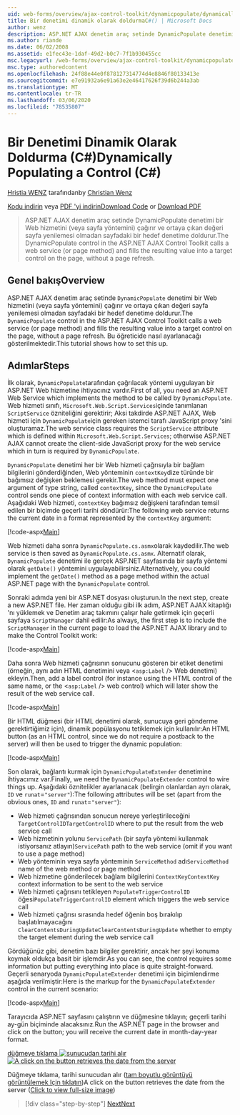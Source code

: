 ```yaml
---
uid: web-forms/overview/ajax-control-toolkit/dynamicpopulate/dynamically-populating-a-control-cs
title: Bir denetimi dinamik olarak doldurmaC#() | Microsoft Docs
author: wenz
description: ASP.NET AJAX denetim araç setinde DynamicPopulate denetimi bir Web hizmeti (veya sayfa yöntemi) çağırır ve elde edilen değeri t üzerindeki bir hedef denetime doldurur...
ms.author: riande
ms.date: 06/02/2008
ms.assetid: e1fec43e-1daf-49d2-b0c7-7f1b930455cc
msc.legacyurl: /web-forms/overview/ajax-control-toolkit/dynamicpopulate/dynamically-populating-a-control-cs
msc.type: authoredcontent
ms.openlocfilehash: 24f88e44e0f878127314774d4e8846f80133413e
ms.sourcegitcommit: e7e91932a6e91a63e2e46417626f39d6b244a3ab
ms.translationtype: MT
ms.contentlocale: tr-TR
ms.lasthandoff: 03/06/2020
ms.locfileid: "78535807"
---
```

# <a name="dynamically-populating-a-control-c"></a><span data-ttu-id="0ef7e-103">Bir Denetimi Dinamik Olarak Doldurma (C#)</span><span class="sxs-lookup"><span data-stu-id="0ef7e-103">Dynamically Populating a Control (C#)</span></span>

<span data-ttu-id="0ef7e-104">[Hristia WENZ](https://github.com/wenz) tarafından</span><span class="sxs-lookup"><span data-stu-id="0ef7e-104">by [Christian Wenz](https://github.com/wenz)</span></span>

<span data-ttu-id="0ef7e-105">[Kodu indirin](https://download.microsoft.com/download/d/8/f/d8f2f6f9-1b7c-46ad-9252-e1fc81bdea3e/dynamicpopulate0.cs.zip) veya [PDF 'yi indirin](https://download.microsoft.com/download/b/6/a/b6ae89ee-df69-4c87-9bfb-ad1eb2b23373/dynamicpopulate0CS.pdf)</span><span class="sxs-lookup"><span data-stu-id="0ef7e-105">[Download Code](https://download.microsoft.com/download/d/8/f/d8f2f6f9-1b7c-46ad-9252-e1fc81bdea3e/dynamicpopulate0.cs.zip) or [Download PDF](https://download.microsoft.com/download/b/6/a/b6ae89ee-df69-4c87-9bfb-ad1eb2b23373/dynamicpopulate0CS.pdf)</span></span>

> <span data-ttu-id="0ef7e-106">ASP.NET AJAX denetim araç setinde DynamicPopulate denetimi bir Web hizmetini (veya sayfa yöntemini) çağırır ve ortaya çıkan değeri sayfa yenilemesi olmadan sayfadaki bir hedef denetime doldurur.</span><span class="sxs-lookup"><span data-stu-id="0ef7e-106">The DynamicPopulate control in the ASP.NET AJAX Control Toolkit calls a web service (or page method) and fills the resulting value into a target control on the page, without a page refresh.</span></span>

## <a name="overview"></a><span data-ttu-id="0ef7e-107">Genel bakış</span><span class="sxs-lookup"><span data-stu-id="0ef7e-107">Overview</span></span>

<span data-ttu-id="0ef7e-108">ASP.NET AJAX denetim araç setinde `DynamicPopulate` denetimi bir Web hizmetini (veya sayfa yöntemini) çağırır ve ortaya çıkan değeri sayfa yenilemesi olmadan sayfadaki bir hedef denetime doldurur.</span><span class="sxs-lookup"><span data-stu-id="0ef7e-108">The `DynamicPopulate` control in the ASP.NET AJAX Control Toolkit calls a web service (or page method) and fills the resulting value into a target control on the page, without a page refresh.</span></span> <span data-ttu-id="0ef7e-109">Bu öğreticide nasıl ayarlanacağı gösterilmektedir.</span><span class="sxs-lookup"><span data-stu-id="0ef7e-109">This tutorial shows how to set this up.</span></span>

## <a name="steps"></a><span data-ttu-id="0ef7e-110">Adımlar</span><span class="sxs-lookup"><span data-stu-id="0ef7e-110">Steps</span></span>

<span data-ttu-id="0ef7e-111">İlk olarak, `DynamicPopulate`tarafından çağrılacak yöntemi uygulayan bir ASP.NET Web hizmetine ihtiyacınız vardır.</span><span class="sxs-lookup"><span data-stu-id="0ef7e-111">First of all, you need an ASP.NET Web Service which implements the method to be called by `DynamicPopulate`.</span></span> <span data-ttu-id="0ef7e-112">Web hizmeti sınıfı, `Microsoft.Web.Script.Services`içinde tanımlanan `ScriptService` özniteliğini gerektirir; Aksi takdirde ASP.NET AJAX, Web hizmeti için `DynamicPopulate`için gereken istemci tarafı JavaScript proxy 'sini oluşturamaz.</span><span class="sxs-lookup"><span data-stu-id="0ef7e-112">The web service class requires the `ScriptService` attribute which is defined within `Microsoft.Web.Script.Services`; otherwise ASP.NET AJAX cannot create the client-side JavaScript proxy for the web service which in turn is required by `DynamicPopulate`.</span></span>

<span data-ttu-id="0ef7e-113">`DynamicPopulate` denetimi her bir Web hizmeti çağrısıyla bir bağlam bilgilerini gönderdiğinden, Web yönteminin `contextKey`dize türünde bir bağımsız değişken beklemesi gerekir.</span><span class="sxs-lookup"><span data-stu-id="0ef7e-113">The web method must expect one argument of type string, called `contextKey`, since the `DynamicPopulate` control sends one piece of context information with each web service call.</span></span> <span data-ttu-id="0ef7e-114">Aşağıdaki Web hizmeti, `contextKey` bağımsız değişkeni tarafından temsil edilen bir biçimde geçerli tarihi döndürür:</span><span class="sxs-lookup"><span data-stu-id="0ef7e-114">The following web service returns the current date in a format represented by the `contextKey` argument:</span></span>

[!code-aspx[Main](dynamically-populating-a-control-cs/samples/sample1.aspx)]

<span data-ttu-id="0ef7e-115">Web hizmeti daha sonra `DynamicPopulate.cs.asmx`olarak kaydedilir.</span><span class="sxs-lookup"><span data-stu-id="0ef7e-115">The web service is then saved as `DynamicPopulate.cs.asmx`.</span></span> <span data-ttu-id="0ef7e-116">Alternatif olarak, `DynamicPopulate` denetimi ile gerçek ASP.NET sayfasında bir sayfa yöntemi olarak `getDate()` yöntemini uygulayabilirsiniz.</span><span class="sxs-lookup"><span data-stu-id="0ef7e-116">Alternatively, you could implement the `getDate()` method as a page method within the actual ASP.NET page with the `DynamicPopulate` control.</span></span>

<span data-ttu-id="0ef7e-117">Sonraki adımda yeni bir ASP.NET dosyası oluşturun.</span><span class="sxs-lookup"><span data-stu-id="0ef7e-117">In the next step, create a new ASP.NET file.</span></span> <span data-ttu-id="0ef7e-118">Her zaman olduğu gibi ilk adım, ASP.NET AJAX kitaplığı 'nı yüklemek ve Denetim araç takımını çalışır hale getirmek için geçerli sayfaya `ScriptManager` dahil edilir:</span><span class="sxs-lookup"><span data-stu-id="0ef7e-118">As always, the first step is to include the `ScriptManager` in the current page to load the ASP.NET AJAX library and to make the Control Toolkit work:</span></span>

[!code-aspx[Main](dynamically-populating-a-control-cs/samples/sample2.aspx)]

<span data-ttu-id="0ef7e-119">Daha sonra Web hizmeti çağrısının sonucunu gösteren bir etiket denetimi (örneğin, aynı adın HTML denetimini veya &lt;`asp:Label` /&gt; Web denetimi) ekleyin.</span><span class="sxs-lookup"><span data-stu-id="0ef7e-119">Then, add a label control (for instance using the HTML control of the same name, or the &lt;`asp:Label` /&gt; web control) which will later show the result of the web service call.</span></span>

[!code-aspx[Main](dynamically-populating-a-control-cs/samples/sample3.aspx)]

<span data-ttu-id="0ef7e-120">Bir HTML düğmesi (bir HTML denetimi olarak, sunucuya geri gönderme gerektirtiğimiz için), dinamik popülasyonu tetiklemek için kullanılır:</span><span class="sxs-lookup"><span data-stu-id="0ef7e-120">An HTML button (as an HTML control, since we do not require a postback to the server) will then be used to trigger the dynamic population:</span></span>

[!code-aspx[Main](dynamically-populating-a-control-cs/samples/sample4.aspx)]

<span data-ttu-id="0ef7e-121">Son olarak, bağlantı kurmak için `DynamicPopulateExtender` denetimine ihtiyacımız var.</span><span class="sxs-lookup"><span data-stu-id="0ef7e-121">Finally, we need the `DynamicPopulateExtender` control to wire things up.</span></span> <span data-ttu-id="0ef7e-122">Aşağıdaki öznitelikler ayarlanacak (belirgin olanlardan ayrı olarak, `ID` ve `runat`=`"server"`):</span><span class="sxs-lookup"><span data-stu-id="0ef7e-122">The following attributes will be set (apart from the obvious ones, `ID` and `runat`=`"server"`):</span></span>

- <span data-ttu-id="0ef7e-123">Web hizmeti çağrısından sonucun nereye yerleştirileceğini `TargetControlID`</span><span class="sxs-lookup"><span data-stu-id="0ef7e-123">`TargetControlID` where to put the result from the web service call</span></span>
- <span data-ttu-id="0ef7e-124">Web hizmetinin yolunu `ServicePath` (bir sayfa yöntemi kullanmak istiyorsanız atlayın)</span><span class="sxs-lookup"><span data-stu-id="0ef7e-124">`ServicePath` path to the web service (omit if you want to use a page method)</span></span>
- <span data-ttu-id="0ef7e-125">Web yönteminin veya sayfa yönteminin `ServiceMethod` adı</span><span class="sxs-lookup"><span data-stu-id="0ef7e-125">`ServiceMethod` name of the web method or page method</span></span>
- <span data-ttu-id="0ef7e-126">Web hizmetine gönderilecek bağlam bilgilerini `ContextKey`</span><span class="sxs-lookup"><span data-stu-id="0ef7e-126">`ContextKey` context information to be sent to the web service</span></span>
- <span data-ttu-id="0ef7e-127">Web hizmeti çağrısını tetikleyen `PopulateTriggerControlID` öğesi</span><span class="sxs-lookup"><span data-stu-id="0ef7e-127">`PopulateTriggerControlID` element which triggers the web service call</span></span>
- <span data-ttu-id="0ef7e-128">Web hizmeti çağrısı sırasında hedef öğenin boş bırakılıp başlatılmayacağını `ClearContentsDuringUpdate`</span><span class="sxs-lookup"><span data-stu-id="0ef7e-128">`ClearContentsDuringUpdate` whether to empty the target element during the web service call</span></span>

<span data-ttu-id="0ef7e-129">Gördüğünüz gibi, denetim bazı bilgiler gerektirir, ancak her şeyi konuma koymak oldukça basit bir işlemdir.</span><span class="sxs-lookup"><span data-stu-id="0ef7e-129">As you can see, the control requires some information but putting everything into place is quite straight-forward.</span></span> <span data-ttu-id="0ef7e-130">Geçerli senaryoda `DynamicPopulateExtender` denetimi için biçimlendirme aşağıda verilmiştir:</span><span class="sxs-lookup"><span data-stu-id="0ef7e-130">Here is the markup for the `DynamicPopulateExtender` control in the current scenario:</span></span>

[!code-aspx[Main](dynamically-populating-a-control-cs/samples/sample5.aspx)]

<span data-ttu-id="0ef7e-131">Tarayıcıda ASP.NET sayfasını çalıştırın ve düğmesine tıklayın; geçerli tarihi ay-gün biçiminde alacaksınız.</span><span class="sxs-lookup"><span data-stu-id="0ef7e-131">Run the ASP.NET page in the browser and click on the button; you will receive the current date in month-day-year format.</span></span>

<span data-ttu-id="0ef7e-132">[düğmeye tıklama ![sunucudan tarihi alır](dynamically-populating-a-control-cs/_static/image2.png)](dynamically-populating-a-control-cs/_static/image1.png)</span><span class="sxs-lookup"><span data-stu-id="0ef7e-132">[![A click on the button retrieves the date from the server](dynamically-populating-a-control-cs/_static/image2.png)](dynamically-populating-a-control-cs/_static/image1.png)</span></span>

<span data-ttu-id="0ef7e-133">Düğmeye tıklama, tarihi sunucudan alır ([tam boyutlu görüntüyü görüntülemek Için tıklatın](dynamically-populating-a-control-cs/_static/image3.png))</span><span class="sxs-lookup"><span data-stu-id="0ef7e-133">A click on the button retrieves the date from the server ([Click to view full-size image](dynamically-populating-a-control-cs/_static/image3.png))</span></span>

> [!div class="step-by-step"]
> [<span data-ttu-id="0ef7e-134">Next</span><span class="sxs-lookup"><span data-stu-id="0ef7e-134">Next</span></span>](dynamically-populating-a-control-using-javascript-code-cs.md)
